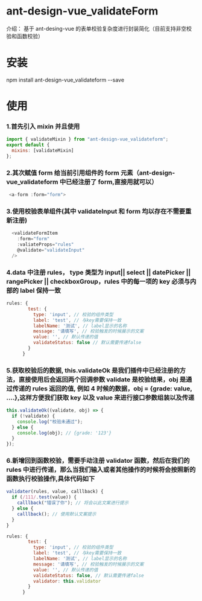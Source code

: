 # ant-design-vue_validateForm

介绍： 基于 ant-desing-vue 的表单校验复杂度进行封装简化（目前支持非空校验和函数校验）

# 安装

npm install ant-design-vue_validateform --save

# 使用

### 1.首先引入 mixin 并且使用

```javascript
import { validateMixin } from "ant-design-vue_validateform";
export default {
  mixins: [validateMixin]
};
```

### 2.其次赋值 form 给当前引用组件的 form 元素（ant-design-vue_validateform 中已经注册了 form,直接用就可以）

```javascript
 <a-form :form="form">
```

### 3.使用校验表单组件(其中 validateInput 和 form 均以存在不需要重新注册)

```javascript
  <validateFormItem
    :form="form"
    :valiateProps="rules"
    @validate="validateInput"
  />
```

### 4.data 中注册 rules， type 类型为 input|| select || datePicker || rangePicker || checkboxGroup，rules 中的每一项的 key 必须与内部的 label 保持一致

```javascript
rules: {
        test: {
          type: 'input', // 校验的组件类型
          label: 'test', // 与key需要保持一致
          labelName: '测试', // label显示的名称
          message: '请填写', // 校验触发的时候展示的文案
          value: '', // 默认传递的值
          validateStatus: false // 默认需要传递false
        }
      }
```

### 5.获取校验后的数据, this.validateOk 是我们插件中已经注册的方法，直接使用后会返回两个回调参数 validate 是校验结果，obj 是通过传递的 rules 返回的值, 例如 4 时候的数据，obj = {grade: value, ....},这样方便我们获取 key 以及 value 来进行接口参数组装以及传递

```javascript
this.validateOk((validate, obj) => {
  if (!validate) {
    console.log("校验未通过");
  } else {
    console.log(obj); // {grade: '123'}
  }
});
```

### 6.新增回到函数校验，需要手动注册 validator 函数，然后在我们的 rules 中进行传递，那么当我们输入或者其他操作的时候将会按照新的函数执行校验操作,具体代码如下

```javascript
validater(rules, value, calllback) {
  if (/111/.test(value)) {
    calllback("错误了你"); // 将会以此文案进行提示
  } else {
    calllback(); // 使用默认文案提示
  }
}
```

```javascript
rules: {
        test: {
          type: 'input', // 校验的组件类型
          label: 'test', // 与key需要保持一致
          labelName: '测试', // label显示的名称
          message: '请填写', // 校验触发的时候展示的文案
          value: '', // 默认传递的值
          validateStatus: false, // 默认需要传递false
          validator: this.validator
        }
      }
```
